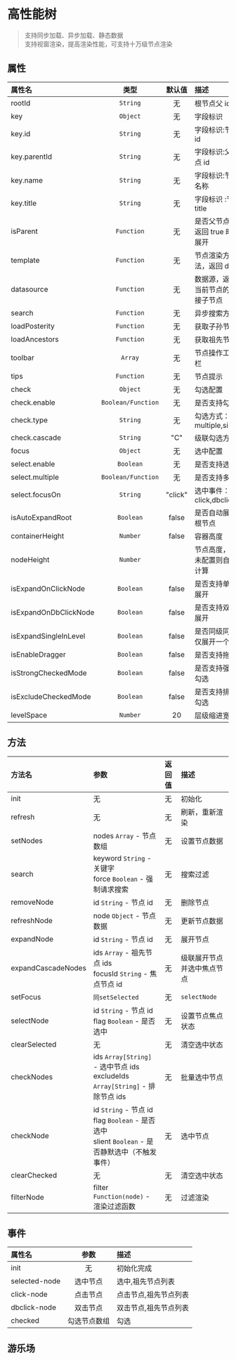 # 高性能树

> 支持同步加载、异步加载、静态数据  
> 支持视窗渲染，提高渲染性能，可支持十万级节点渲染

## 属性

| 属性名                |        类型        | 默认值  | 描述                             |
| :-------------------- | :----------------: | :-----: | :------------------------------- |
| rootId                |      `String`      |   无    | 根节点父 id                      |
| key                   |      `Object`      |   无    | 字段标识                         |
| key.id                |      `String`      |   无    | 字段标识:节点 id                 |
| key.parentId          |      `String`      |   无    | 字段标识:父节点 id               |
| key.name              |      `String`      |   无    | 字段标识:节点名称                |
| key.title             |      `String`      |   无    | 字段标识 :节点 title             |
| isParent              |     `Function`     |   无    | 是否父节点，返回 true 时可展开   |
| template              |     `Function`     |   无    | 节点渲染方法，返回 dom           |
| datasource            |     `Function`     |   无    | 数据源，返回当前节点的直接子节点 |
| search                |     `Function`     |   无    | 异步搜索方法                     |
| loadPosterity         |     `Function`     |   无    | 获取子孙节点                     |
| loadAncestors         |     `Function`     |   无    | 获取祖先节点                     |
| toolbar               |      `Array`       |   无    | 节点操作工具栏                   |
| tips                  |     `Function`     |   无    | 节点提示                         |
| check                 |      `Object`      |   无    | 勾选配置                         |
| check.enable          | `Boolean/Function` |   无    | 是否支持勾选                     |
| check.type            |      `String`      |   无    | 勾选方式：multiple,single        |
| check.cascade         |      `String`      |   "C"   | 级联勾选方案                     |
| focus                 |      `Object`      |   无    | 选中配置                         |
| select.enable          |     `Boolean`      |   无    | 是否支持选中                     |
| select.multiple        | `Boolean/Function` |   无    | 是否支持多选                     |
| select.focusOn         |      `String`      | "click" | 选中事件：click,dbclick          |
| isAutoExpandRoot      |     `Boolean`      |  false  | 是否自动展开根节点               |
| containerHeight       |      `Number`      |  false  | 容器高度                         |
| nodeHeight            |      `Number`      |         | 节点高度，如未配置则自动计算     |
| isExpandOnClickNode   |     `Boolean`      |  false  | 是否支持单击展开                 |
| isExpandOnDbClickNode |     `Boolean`      |  false  | 是否支持双击展开                 |
| isExpandSingleInLevel |     `Boolean`      |  false  | 是否同级同时仅展开一个           |
| isEnableDragger       |     `Boolean`      |  false  | 是否支持拖拽                     |
| isStrongCheckedMode   |     `Boolean`      |  false  | 是否支持强弱勾选                 |
| isExcludeCheckedMode  |     `Boolean`      |  false  | 是否支持排除勾选                 |
| levelSpace            |      `Number`      |   20    | 层级缩进宽度                     |

## 方法

| 方法名             | 参数                                                                                                | 返回值 | 描述                       |
| :----------------- | :-------------------------------------------------------------------------------------------------- | :----- | :------------------------- |
| init               | 无                                                                                                  | 无     | 初始化                     |
| refresh            | 无                                                                                                  | 无     | 刷新，重新渲染             |
| setNodes           | nodes `Array` - 节点数组                                                                            | 无     | 设置节点数据               |
| search             | keyword `String` - 关键字<br> force `Boolean` - 强制请求搜索                                        | 无     | 搜索过滤                   |
| removeNode         | id `String` - 节点 id                                                                               | 无     | 删除节点                   |
| refreshNode        | node `Object` - 节点数据                                                                            | 无     | 更新节点数据               |
| expandNode         | id `String` - 节点 id                                                                               | 无     | 展开节点                   |
| expandCascadeNodes | ids `Array` - 祖先节点 ids<br>focusId `String` - 焦点节点 id                                        | 无     | 级联展开节点并选中焦点节点 |
| setFocus           | `同setSelected`                                                                                     | 无     | `selectNode`               |
| selectNode         | id `String` - 节点 id<br> flag `Boolean` - 是否选中                                                 | 无     | 设置节点焦点状态           |
| clearSelected      | 无                                                                                                  | 无     | 清空选中状态               |
| checkNodes         | ids `Array[String]` - 选中节点 ids<br> excludeIds `Array[String]` - 排除节点 ids                    | 无     | 批量选中节点               |
| checkNode          | id `String` - 节点 id<br>flag `Boolean` - 是否选中<br>slient `Boolean` - 是否静默选中（不触发事件） | 无     | 选中节点                   |
| clearChecked       | 无                                                                                                  | 无     | 清空选中状态               |
| filterNode         | filter `Function(node)` - 渲染过滤函数                                                              | 无     | 过滤渲染                   |

## 事件

| 属性名        |     参数     | 描述       |
| :------------ | :----------: | :--------- |
| init          |      无      | 初始化完成 |
| selected-node |   选中节点   | 选中,祖先节点列表       |
| click-node    |   点击节点   | 点击节点,祖先节点列表   |
| dbclick-node  |   双击节点   | 双击节点,祖先节点列表   |
| checked       | 勾选节点数组 | 勾选       |

## 游乐场

<vuep template="#example"></vuep>

<script v-pre type="text/x-template" id="example">
  <template>
    <div class="aaa">
        <xui-fasttree ref="tree" class="fasttree-demo" :options="options" @click-node="selected" style="height:200px;"></xui-fasttree>
    </div>
  </template>

  <script>
    module.exports = {
        data(){
            return {
                options: {
				rootId: "0",
				key: {
					id: "id",
					parentId: "parentId",
					name: "name",
					title: "name"
				},
				check: {
					type: "multiple"
				},
                nodeHeight: 30,
                isExpandOnDbClickNode : true,
				template(node) {
					return `<div class="demo-node" style="height:30px;"><i class="xui-icon xui-icon-tasklist_fill"></i><span>${
						node.name
					}</span></div>`;
				},
				callbacks: {
					onClickNode(node) {
						//alert(node.name);
					}
				},
				isParent(node){
					return true;
				},
				datasource: parentNode => {
					if (!parentNode) {
						return [
							{
								id: `1`,
								parentId: "0",
								name: `node_1`
							}
						];
					} else {
						var nodes = [];
						for (var j = 1; j <= 100; j++) {
							nodes.push({
								id: `${parentNode.id}_${j}`,
								parentId: parentNode.id,
								name: `node_${parentNode.id}_${j}`
							});
						}
						return nodes;
					}
				}
			},
            }
        },
        methods : {
            selected(){
            }
        }
    }
  </script>
</script>
